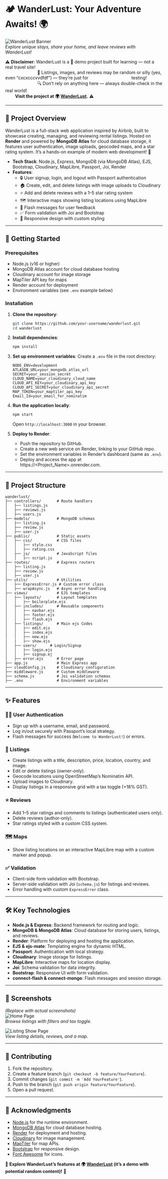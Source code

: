 # 🏕️ WanderLust: Your Adventure Awaits! 🌍

![WanderLust Banner](https://via.placeholder.com/1200x300.png?text=WanderLust+Adventure)  
*Explore unique stays, share your home, and leave reviews with WanderLust!*

⚠️ **Disclaimer**: WanderLust is a 🚀 demo project built for learning — not a real travel site!<br>
&nbsp;&nbsp;&nbsp;&nbsp;&nbsp;&nbsp;&nbsp;&nbsp;&nbsp;&nbsp;&nbsp;&nbsp;&nbsp;&nbsp;&nbsp;&nbsp;&nbsp;&nbsp;&nbsp;&nbsp;&nbsp;&nbsp;&nbsp;&nbsp;&nbsp;&nbsp;🧪 Listings, images, and reviews may be random or silly (yes, even “cxcxcccvvdfdf”) — they’re just for &nbsp;&nbsp;&nbsp;&nbsp;&nbsp;&nbsp;&nbsp;&nbsp;&nbsp;&nbsp;&nbsp;&nbsp;&nbsp;&nbsp;&nbsp;&nbsp;&nbsp;&nbsp;&nbsp;&nbsp;&nbsp;&nbsp;&nbsp;&nbsp;&nbsp;&nbsp;&nbsp;&nbsp;&nbsp;&nbsp;&nbsp;&nbsp;&nbsp;&nbsp;testing!<br>
&nbsp;&nbsp;&nbsp;&nbsp;&nbsp;&nbsp;&nbsp;&nbsp;&nbsp;&nbsp;&nbsp;&nbsp;&nbsp;&nbsp;&nbsp;&nbsp;&nbsp;&nbsp;&nbsp;&nbsp;&nbsp;&nbsp;&nbsp;&nbsp;&nbsp;&nbsp;🔍 Don’t rely on anything here — always double-check in the real world!<br>
&nbsp;&nbsp;&nbsp;&nbsp;&nbsp;&nbsp;&nbsp;&nbsp;**Visit the project at 🌍 [WanderLust](https://wanderlust-d6vl.onrender.com/listings).** ⚠️

---

## 📖 Project Overview

WanderLust is a full-stack web application inspired by Airbnb, built to showcase creating, managing, and reviewing rental listings. Hosted on **Render** and powered by **MongoDB Atlas** for cloud database storage, it features user authentication, image uploads, geocoded maps, and a star rating system. It’s a hands-on example of modern web development! 🚀

- **Tech Stack**: Node.js, Express, MongoDB (via MongoDB Atlas), EJS, Bootstrap, Cloudinary, MapLibre, Passport, Joi, Render
- **Features**:
  - 🔒 User signup, login, and logout with Passport authentication
  - 🏠 Create, edit, and delete listings with image uploads to Cloudinary
  - ⭐ Add and delete reviews with a 1–5 star rating system
  - 🗺️ Interactive maps showing listing locations using MapLibre
  - 📢 Flash messages for user feedback
  - ✅ Form validation with Joi and Bootstrap
  - 📱 Responsive design with custom styling

---

## 🚀 Getting Started

### Prerequisites
- Node.js (v16 or higher)
- MongoDB Atlas account for cloud database hosting
- Cloudinary account for image storage
- MapTiler API key for maps
- Render account for deployment
- Environment variables (see `.env` example below)

### Installation
1. **Clone the repository**:
   ```bash
   git clone https://github.com/your-username/wanderlust.git
   cd wanderlust
   ```

2. **Install dependencies**:
   ```bash
   npm install
   ```

3. **Set up environment variables**:
   Create a `.env` file in the root directory:
   ```env
   NODE_ENV=development
   ATLASDB_URL=your_mongodb_atlas_url
   SECRET=your_session_secret
   CLOUD_NAME=your_cloudinary_cloud_name
   CLOUD_API_KEY=your_cloudinary_api_key
   CLOUD_API_SECRET=your_cloudinary_api_secret
   MAP_TOKEN=your_maptiler_api_key
   Email_Id=your_email_for_nominatim
   ```

4. **Run the application locally**:
   ```bash
   npm start
   ```
   Open `http://localhost:3000` in your browser.

5. **Deploy to Render**:
   - Push the repository to GitHub.
   - Create a new web service on Render, linking to your GitHub repo.
   - Set the environment variables in Render’s dashboard (same as `.env`).
   - Deploy and access the app at https://<Project_Name>.onrender.com.

---

## 📂 Project Structure

```plaintext
wanderlust/
├── controllers/       # Route handlers
│   ├── listings.js
│   ├── reviews.js
│   ├── users.js
├── models/            # MongoDB schemas
│   ├── listing.js
│   ├── review.js
│   ├── user.js
├── public/            # Static assets
│   ├── css/           # CSS files
│   │   ├── style.css
│   │   ├── rating.css
│   ├── js/            # JavaScript files
│   │   ├── script.js
├── routes/            # Express routers
│   ├── listing.js
│   ├── review.js
│   ├── user.js
├── utils/             # Utilities
│   ├── ExpressError.js # Custom error class
│   ├── wrapAsync.js   # Async error handling
├── views/             # EJS templates
│   ├── layouts/       # Layout templates
│   │   ├── boilerplate.ejs
│   ├── includes/      # Reusable components
│   │   ├── navbar.ejs
│   │   ├── footer.ejs
│   │   ├── flash.ejs
│   ├── listings/      # Main ejs Codes
│   │   ├── edit.ejs
│   │   ├── index.ejs
│   │   ├── new.ejs
|   |   ├── show.ejs
│   ├── users/      # Login/Signup
│   │   ├── login.ejs
│   │   ├── signup.ej
│   ├── error.ejs      # Error page
├── app.js             # Main Express app
├── cloudConfig.js     # Cloudinary configuration
├── middleware.js      # Custom middleware
├── schema.js          # Joi validation schemas
├── .env               # Environment variables
```

---

## ✨ Features

### 🧑‍💻 User Authentication
- Sign up with a username, email, and password.
- Log in/out securely with Passport’s local strategy.
- Flash messages for success (`Welcome to WanderLust!`) or errors.

### 🏡 Listings
- Create listings with a title, description, price, location, country, and image.
- Edit or delete listings (owner-only).
- Geocode locations using OpenStreetMap’s Nominatim API.
- Upload images to Cloudinary.
- Display listings in a responsive grid with a tax toggle (+18% GST).

### ⭐ Reviews
- Add 1–5 star ratings and comments to listings (authenticated users only).
- Delete reviews (author-only).
- Star ratings styled with a custom CSS system.

### 🗺️ Maps
- Show listing locations on an interactive MapLibre map with a custom marker and popup.

### ✅ Validation
- Client-side form validation with Bootstrap.
- Server-side validation with Joi (`schema.js`) for listings and reviews.
- Error handling with custom `ExpressError` class.

---

## 🛠️ Key Technologies

- **Node.js & Express**: Backend framework for routing and logic.
- **MongoDB & MongoDB Atlas**: Cloud database for storing users, listings, and reviews.
- **Render**: Platform for deploying and hosting the application.
- **EJS & ejs-mate**: Templating engine for dynamic HTML.
- **Passport**: Authentication with local strategy.
- **Cloudinary**: Image storage for listings.
- **MapLibre**: Interactive maps for location display.
- **Joi**: Schema validation for data integrity.
- **Bootstrap**: Responsive UI with form validation.
- **connect-flash & connect-mongo**: Flash messages and session storage.

---

## 📸 Screenshots

*(Replace with actual screenshots)*  
![Home Page](https://via.placeholder.com/600x300.png?text=Home+Page)  
*Browse listings with filters and tax toggle.*

![Listing Show Page](https://via.placeholder.com/600x300.png?text=Listing+Show+Page)  
*View listing details, reviews, and a map.*

---

## 🤝 Contributing

1. Fork the repository.
2. Create a feature branch (`git checkout -b feature/YourFeature`).
3. Commit changes (`git commit -m 'Add YourFeature'`).
4. Push to the branch (`git push origin feature/YourFeature`).
5. Open a pull request.

---

## 🙌 Acknowledgments

- [Node.js](https://nodejs.org/) for the runtime environment.
- [MongoDB Atlas](https://www.mongodb.com/cloud/atlas) for cloud database hosting.
- [Render](https://render.com/) for deployment and hosting.
- [Cloudinary](https://cloudinary.com/) for image management.
- [MapTiler](https://www.maptiler.com/) for map APIs.
- [Bootstrap](https://getbootstrap.com/) for responsive design.
- [Font Awesome](https://fontawesome.com/) for icons.

🌟 **Explore WanderLust’s features at 🌍 [WanderLust](https://wanderlust-d6vl.onrender.com/listings) (it’s a demo with potential random content)!** 🌟
